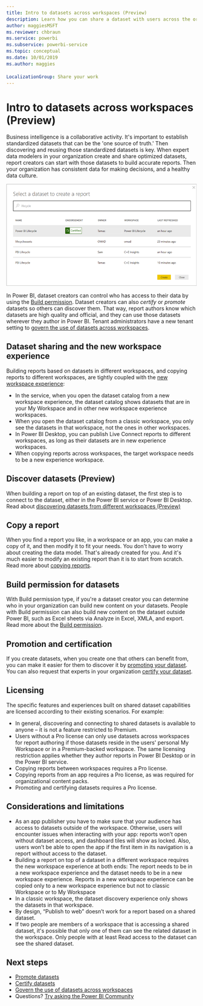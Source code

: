 ```yaml
---
title: Intro to datasets across workspaces (Preview)
description: Learn how you can share a dataset with users across the organization. Then they can build reports based on your dataset in their own workspaces.
author: maggiesMSFT
ms.reviewer: chbraun
ms.service: powerbi
ms.subservice: powerbi-service
ms.topic: conceptual
ms.date: 10/01/2019
ms.author: maggies

LocalizationGroup: Share your work
---
```

# Intro to datasets across workspaces (Preview)

Business intelligence is a collaborative activity. It's important to establish standardized datasets that can be the 'one source of truth.' Then discovering and reusing those standardized datasets is key. When expert data modelers in your organization create and share optimized datasets, report creators can start with those datasets to build accurate reports. Then your organization has consistent data for making decisions, and a healthy data culture.

![Select a shared dataset](media/service-datasets-across-workspaces/power-bi-select-shared-dataset.png)

In Power BI, dataset creators can control who has access to their data by using the [Build permission](service-datasets-build-permissions.md). Dataset creators can also *certify* or *promote* datasets so others can discover them. That way, report authors know which datasets are high quality and official, and they can use those datasets wherever they author in Power BI. Tenant administrators have a new tenant setting to [govern the use of datasets across workspaces](service-datasets-admin-across-workspaces.md).

## Dataset sharing and the new workspace experience

Building reports based on datasets in different workspaces, and copying reports to different workspaces, are tightly coupled with the [new workspace experience](service-create-the-new-workspaces.md):

- In the service, when you open the dataset catalog from a new workspace experience, the dataset catalog shows datasets that are in your My Workspace and in other new workspace experience workspaces. 
- When you open the dataset catalog from a classic workspace, you only see the datasets in that workspace, not the ones in other workspaces.
- In Power BI Desktop, you can publish Live Connect reports to different workspaces, as long as their datasets are in new experience workspaces.
- When copying reports across workspaces, the target workspace needs to be a new experience workspace.

## Discover datasets (Preview)

When building a report on top of an existing dataset, the first step is to connect to the dataset, either in the Power BI service or Power BI Desktop. Read about [discovering datasets from different workspaces (Preview)](service-datasets-discover-across-workspaces.md)

## Copy a report

When you find a report you like, in a workspace or an app, you can make a copy of it, and then modify it to fit your needs. You don't have to worry about creating the data model. That's already created for you. And it's much easier to modify an existing report than it is to start from scratch. Read more about [copying reports](service-datasets-copy-reports.md).

## Build permission for datasets

With Build permission type, if you're a dataset creator you can determine who in your organization can build new content on your datasets. People with Build permission can also build new content on the dataset outside Power BI, such as Excel sheets via Analyze in Excel, XMLA, and export. Read more about the [Build permission](service-datasets-build-permissions.md).

## Promotion and certification

If you create datasets, when you create one that others can benefit from, you can make it easier for them to discover it by [promoting your dataset](service-datasets-promote.md). You can also request that experts in your organization [certify your dataset](service-datasets-certify.md).

## Licensing

The specific features and experiences built on shared dataset capabilities are licensed according to their existing scenarios. For example:

- In general, discovering and connecting to shared datasets is available to anyone – it is not a feature restricted to Premium.
- Users without a Pro license can only use datasets across workspaces for report authoring if those datasets reside in the users' personal My Workspace or in a Premium-backed workspace. The same licensing restriction applies whether they author reports in Power BI Desktop or in the Power BI service.
- Copying reports between workspaces requires a Pro license.
- Copying reports from an app requires a Pro license, as was required for organizational content packs.
- Promoting and certifying datasets requires a Pro license.

## Considerations and limitations

- As an app publisher you have to make sure that your audience has access to datasets outside of the workspace. Otherwise, users will encounter issues when interacting with your app: reports won’t open without dataset access, and dashboard tiles will show as locked. Also, users won’t be able to open the app if the first item in its navigation is a report without access to the dataset.
- Building a report on top of a dataset in a different workspace requires the new workspace experience at both ends: The report needs to be in a new workspace experience and the dataset needs to be in a new workspace experience. Reports in a new workspace experience can be copied only to a new workspace experience but not to classic Workspace or to My Workspace 
- In a classic workspace, the dataset discovery experience only shows the datasets in that workspace.
- By design, “Publish to web” doesn’t work for a report based on a shared dataset.
- If two people are members of a workspace that is accessing a shared dataset, it's possible that only one of them can see the related dataset in the workspace. Only people with at least Read access to the dataset can see the shared dataset. 

## Next steps

- [Promote datasets](service-datasets-promote.md)
- [Certify datasets](service-datasets-certify.md)
- [Govern the use of datasets across workspaces](service-datasets-admin-across-workspaces.md)
- Questions? [Try asking the Power BI Community](https://community.powerbi.com/)
